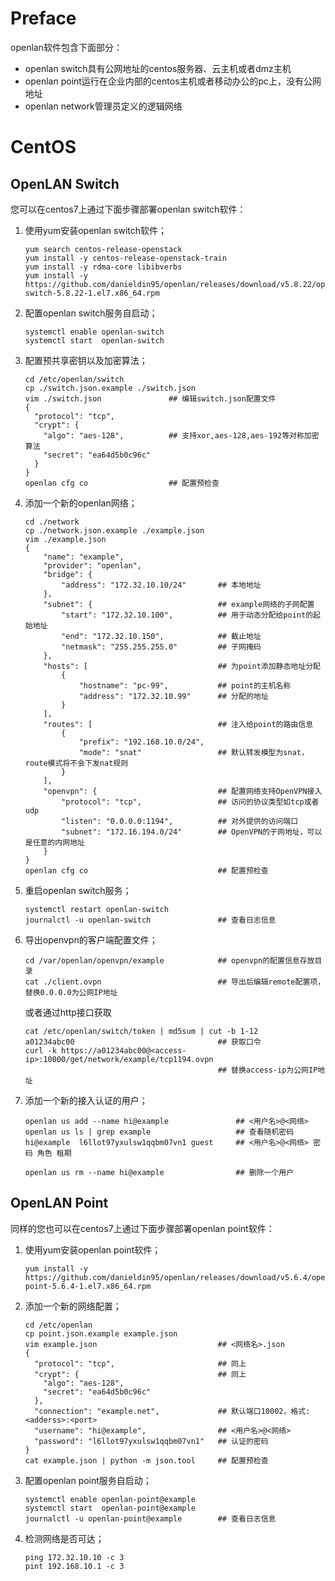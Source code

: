 # Preface

openlan软件包含下面部分：

* openlan switch具有公网地址的centos服务器、云主机或者dmz主机
* openlan point运行在企业内部的centos主机或者移动办公的pc上，没有公网地址
* openlan network管理员定义的逻辑网络

# CentOS

## OpenLAN Switch

您可以在centos7上通过下面步骤部署openlan switch软件：
1. 使用yum安装openlan switch软件；
   ```
   yum search centos-release-openstack
   yum install -y centos-release-openstack-train
   yum install -y rdma-core libibverbs
   yum install -y https://github.com/danieldin95/openlan/releases/download/v5.8.22/openlan-switch-5.8.22-1.el7.x86_64.rpm
   ```
2. 配置openlan switch服务自启动；
   ```
   systemctl enable openlan-switch
   systemctl start  openlan-switch
   ```
3. 配置预共享密钥以及加密算法；
   ```
   cd /etc/openlan/switch
   cp ./switch.json.example ./switch.json
   vim ./switch.json               ## 编辑switch.json配置文件
   {
     "protocol": "tcp",
     "crypt": {
       "algo": "aes-128",          ## 支持xor,aes-128,aes-192等对称加密算法
       "secret": "ea64d5b0c96c"
     }
   }
   openlan cfg co                  ## 配置预检查
   ```
   
4. 添加一个新的openlan网络；
   ```
   cd ./network
   cp ./network.json.example ./example.json
   vim ./example.json 
   {
       "name": "example",
       "provider": "openlan",
       "bridge": {
           "address": "172.32.10.10/24"       ## 本地地址
       },
       "subnet": {                            ## example网络的子网配置
           "start": "172.32.10.100",          ## 用于动态分配给point的起始地址
           "end": "172.32.10.150",            ## 截止地址
           "netmask": "255.255.255.0"         ## 子网掩码
       },
       "hosts": [                             ## 为point添加静态地址分配
           {
               "hostname": "pc-99",           ## point的主机名称
               "address": "172.32.10.99"      ## 分配的地址
           }
       ],
       "routes": [                            ## 注入给point的路由信息
           {
               "prefix": "192.168.10.0/24",
               "mode": "snat"                 ## 默认转发模型为snat，route模式将不会下发nat规则
           }
       ],
       "openvpn": {                           ## 配置网络支持OpenVPN接入
           "protocol": "tcp",                 ## 访问的协议类型如tcp或者udp
           "listen": "0.0.0.0:1194",          ## 对外提供的访问端口
           "subnet": "172.16.194.0/24"        ## OpenVPN的子网地址，可以是任意的内网地址
       }
   }
   openlan cfg co                             ## 配置预检查
   ```
5. 重启openlan switch服务；
   ```
   systemctl restart openlan-switch
   journalctl -u openlan-switch               ## 查看日志信息
   ```
6. 导出openvpn的客户端配置文件；
   ```
   cd /var/openlan/openvpn/example            ## openvpn的配置信息存放目录
   cat ./client.ovpn                          ## 导出后编辑remote配置项，替换0.0.0.0为公网IP地址
   ```
   或者通过http接口获取
   ```
   cat /etc/openlan/switch/token | md5sum | cut -b 1-12
   a01234abc00                                ## 获取口令
   curl -k https://a01234abc00@<access-ip>:10000/get/network/example/tcp1194.ovpn
                                              ## 替换access-ip为公网IP地址
   ```
7. 添加一个新的接入认证的用户；
   ```
   openlan us add --name hi@example               ## <用户名>@<网络>
   openlan us ls | grep example                   ## 查看随机密码
   hi@example  l6llot97yxulsw1qqbm07vn1 guest     ## <用户名>@<网络> 密码 角色 租期
   
   openlan us rm --name hi@example                ## 删除一个用户
   ```
## OpenLAN Point

同样的您也可以在centos7上通过下面步骤部署openlan point软件：
1. 使用yum安装openlan point软件；
   ```
   yum install -y https://github.com/danieldin95/openlan/releases/download/v5.6.4/openlan-point-5.6.4-1.el7.x86_64.rpm
   ```
2. 添加一个新的网络配置；
   ```
   cd /etc/openlan
   cp point.json.example example.json
   vim example.json                           ## <网络名>.json
   {
     "protocol": "tcp",                       ## 同上
     "crypt": {                               ## 同上
       "algo": "aes-128",
       "secret": "ea64d5b0c96c"
     },
     "connection": "example.net",             ## 默认端口10002，格式:<adderss>:<port>
     "username": "hi@example",                ## <用户名>@<网络>
     "password": "l6llot97yxulsw1qqbm07vn1"   ## 认证的密码
   }
   cat example.json | python -m json.tool     ## 配置预检查
   ```
3. 配置openlan point服务自启动；
   ```
   systemctl enable openlan-point@example
   systemctl start  openlan-point@example
   journalctl -u openlan-point@example        ## 查看日志信息
   ```
4. 检测网络是否可达；
   ```
   ping 172.32.10.10 -c 3
   pint 192.168.10.1 -c 3
   ```
